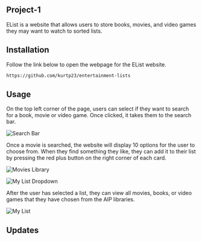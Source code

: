 ## Project-1

EList is a website that allows users to store books, movies, and video games they may want to watch to sorted lists.

## Installation

Follow the link below to open the webpage for the EList website.

```bash
https://github.com/kurtp23/entertainment-lists
```

## Usage 

On the top left corner of the page, users can select if they want to search for a book, movie or video game. Once clicked, it takes them to the search bar.

![Search Bar](https://github.com/kurtp23/project-1/blob/readMe/readMePictures/Screen%20Shot%202021-01-04%20at%2012.22.57%20PM.png)

Once a movie is searched, the website will display 10 options for the user to choose from. When they find something they like, they can add it to their list by pressing the red plus button on the right corner of each card.

![Movies Library](https://github.com/kurtp23/entertainment-lists/blob/readMe/readMePictures/searched.%20movies.png) 

![My List Dropdown](https://github.com/kurtp23/entertainment-lists/blob/readMe/readMePictures/go%20to%20movies%20library.png)

After the user has selected a list, they can view all movies, books, or video games that they have chosen from the AIP libraries.

![My List](https://github.com/kurtp23/entertainment-lists/blob/readMe/readMePictures/movies%20added.png)

## Updates


